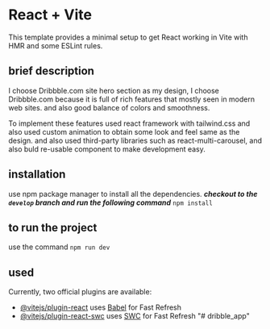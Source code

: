 # React + Vite

This template provides a minimal setup to get React working in Vite with HMR and some ESLint rules.


## brief description
 I choose Dribbble.com site hero section as my design, I choose Dribbble.com because it is full of rich features that mostly seen in modern web sites. and also good balance of colors and smoothness. 

 To implement these features used react framework with tailwind.css and also used custom animation to obtain some look and feel same as the design. and also used third-party libraries such as react-multi-carousel, and also buld re-usable component to make development easy.

## installation 
 use npm package manager to install all the dependencies.
 ***checkout to the `develop` branch and run the following command***
 `npm install`

## to run the project 
use the command 
`npm run dev`



## used 

Currently, two official plugins are available:

- [@vitejs/plugin-react](https://github.com/vitejs/vite-plugin-react/blob/main/packages/plugin-react/README.md) uses [Babel](https://babeljs.io/) for Fast Refresh
- [@vitejs/plugin-react-swc](https://github.com/vitejs/vite-plugin-react-swc) uses [SWC](https://swc.rs/) for Fast Refresh
"# dribble_app" 
